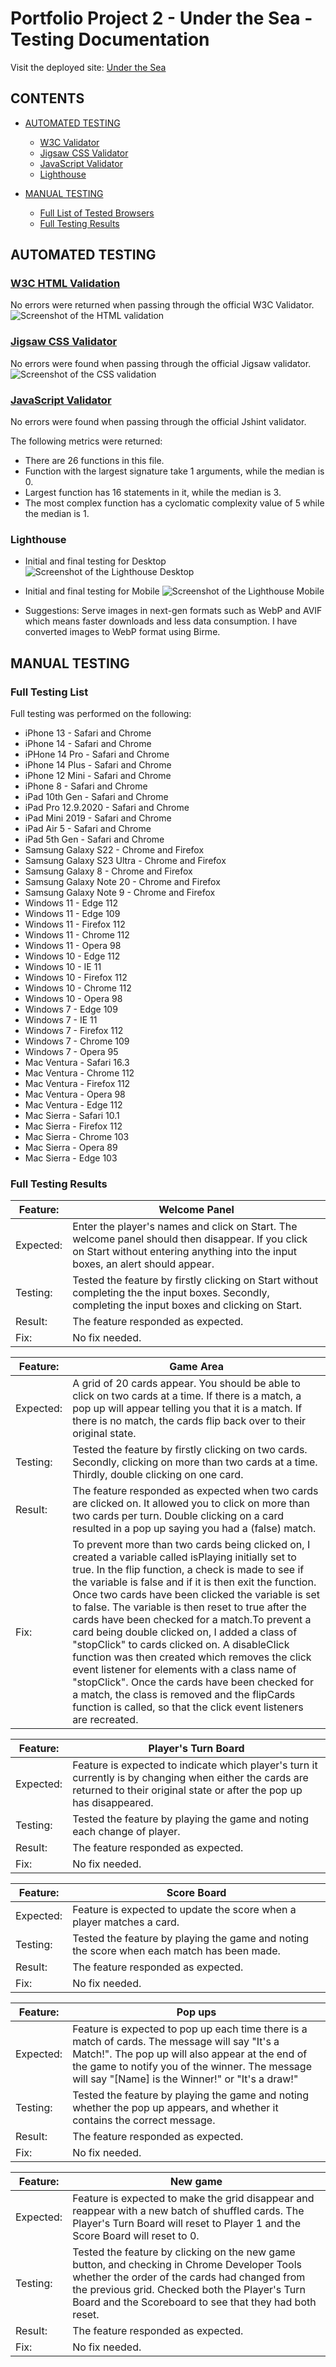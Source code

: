# Portfolio Project 2 - Under the Sea - Testing Documentation

Visit the deployed site: [Under the Sea](https://michellebritton.github.io/under-the-sea/)

## CONTENTS

- [AUTOMATED TESTING](#automated-testing)
    - [W3C Validator](#w3c-validator)
    - [Jigsaw CSS Validator](#jigsaw-css-validator)
    - [JavaScript Validator](#javascript-validator)
    - [Lighthouse](#lighthouse)

- [MANUAL TESTING](#manual-testing)
    - [Full List of Tested Browsers](#full-testing-list)
    - [Full Testing Results](#full-testing-results)

## AUTOMATED TESTING

### [W3C HTML Validation](https://validator.w3.org/nu/?doc=https%3A%2F%2Fmichellebritton.github.io%2Funder-the-sea%2F)
No errors were returned when passing through the official W3C Validator.
![Screenshot of the HTML validation](documentation/screenshots/screenshot-html-valid.png)

### [Jigsaw CSS Validator](https://jigsaw.w3.org/css-validator/validator?uri=https%3A%2F%2Fmichellebritton.github.io%2Funder-the-sea%2Fassets%2Fcss%2Fstyle.css&profile=css3svg&usermedium=all&warning=1&vextwarning=&lang=en)
No errors were found when passing through the official Jigsaw validator.
![Screenshot of the CSS validation](documentation/screenshots/screenshot-css-valid.png)

### [JavaScript Validator](https://jshint.com/)
No errors were found when passing through the official Jshint validator.

The following metrics were returned: 
- There are 26 functions in this file.
- Function with the largest signature take 1 arguments, while the median is 0.
- Largest function has 16 statements in it, while the median is 3.
- The most complex function has a cyclomatic complexity value of 5 while the median is 1.

### Lighthouse

- Initial and final testing for Desktop
![Screenshot of the Lighthouse Desktop](documentation/screenshots/screenshot-lighthouse-d.png)

- Initial and final testing for Mobile
![Screenshot of the Lighthouse Mobile](documentation/screenshots/screenshot-lighthouse-m.png)

- Suggestions:
Serve images in next-gen formats such as WebP and AVIF which means faster downloads and less data consumption. I have converted images to WebP format using Birme.

## MANUAL TESTING

### Full Testing List

Full testing was performed on the following: 

- iPhone 13 - Safari and Chrome
- iPhone 14 - Safari and Chrome
- iPHone 14 Pro - Safari and Chrome
- iPhone 14 Plus - Safari and Chrome
- iPhone 12 Mini - Safari and Chrome
- iPhone 8 - Safari and Chrome
- iPad 10th Gen - Safari and Chrome
- iPad Pro 12.9.2020 - Safari and Chrome
- iPad Mini 2019 - Safari and Chrome
- iPad Air 5 - Safari and Chrome
- iPad 5th Gen - Safari and Chrome
- Samsung Galaxy S22 - Chrome and Firefox
- Samsung Galaxy S23 Ultra - Chrome and Firefox
- Samsung Galaxy 8 - Chrome and Firefox
- Samsung Galaxy Note 20 - Chrome and Firefox
- Samsung Galaxy Note 9 - Chrome and Firefox
- Windows 11 - Edge 112
- Windows 11 - Edge 109
- Windows 11 - Firefox 112
- Windows 11 - Chrome 112
- Windows 11 - Opera 98
- Windows 10 - Edge 112
- Windows 10 - IE 11
- Windows 10 - Firefox 112
- Windows 10 - Chrome 112
- Windows 10 - Opera 98
- Windows 7 - Edge 109
- Windows 7 - IE 11
- Windows 7 - Firefox 112
- Windows 7 - Chrome 109
- Windows 7 - Opera 95
- Mac Ventura - Safari 16.3
- Mac Ventura - Chrome 112
- Mac Ventura - Firefox 112
- Mac Ventura - Opera 98
- Mac Ventura - Edge 112
- Mac Sierra - Safari 10.1
- Mac Sierra - Firefox 112
- Mac Sierra - Chrome 103
- Mac Sierra - Opera 89
- Mac Sierra - Edge 103

### Full Testing Results

| Feature:  | Welcome Panel           |
|-----------|-------------------------|
| Expected: | Enter the player's names and click on Start. The welcome panel should then disappear. If you click on Start without entering anything into the input boxes, an alert should appear.|
| Testing:  | Tested the feature by firstly clicking on Start without completing the the input boxes. Secondly, completing the input boxes and clicking on Start.|
| Result:   | The feature responded as expected.|
| Fix:      | No fix needed.|

| Feature:  | Game Area               |
|-----------|-------------------------|
| Expected: | A grid of 20 cards appear. You should be able to click on two cards at a time. If there is a match, a pop up will appear telling you that it is a match.  If there is no match, the cards flip back over to their original state.|
| Testing:  | Tested the feature by firstly clicking on two cards. Secondly, clicking on more than two cards at a time. Thirdly, double clicking on one card.|
| Result:   | The feature responded as expected when two cards are clicked on. It allowed you to click on more than two cards per turn. Double clicking on a card resulted in a pop up saying you had a (false) match.|
| Fix:      | To prevent more than two cards being clicked on, I created a variable called isPlaying initially set to true. In the flip function, a check is made to see if the variable is false and if it is then exit the function. Once two cards have been clicked the variable is set to false. The variable is then reset to true after the cards have been checked for a match.To prevent a card being double clicked on, I added a class of "stopClick" to cards clicked on. A disableClick function was then created which removes the click event listener for elements with a class name of "stopClick". Once the cards have been checked for a match, the class is removed and the flipCards function is called, so that the click event listeners are recreated.|

| Feature:  | Player's Turn Board     |
|-----------|-------------------------|
| Expected: | Feature is expected to indicate which player's turn it currently is by changing when either the cards are returned to their original state or after the pop up has disappeared. |
| Testing:  | Tested the feature by playing the game and noting each change of player.|
| Result:   | The feature responded as expected.|
| Fix:      | No fix needed.|

| Feature:  | Score Board             |
|-----------|-------------------------|
| Expected: | Feature is expected to update the score when a player matches a card.|
| Testing:  | Tested the feature by playing the game and noting the score when each match has been made.|
| Result:   | The feature responded as expected.|
| Fix:      | No fix needed.|

| Feature:  | Pop ups                 |
|-----------|-------------------------|
| Expected: | Feature is expected to pop up each time there is a match of cards. The message will say "It's a Match!". The pop up will also appear at the end of the game to notify you of the winner.  The message will say "[Name] is the Winner!" or "It's a draw!"|
| Testing:  | Tested the feature by playing the game and noting whether the pop up appears, and whether it contains the correct message.|
| Result:   | The feature responded as expected.|
| Fix:      | No fix needed.|

| Feature:  | New game                |
|-----------|-------------------------|
| Expected: | Feature is expected to make the grid disappear and reappear with a new batch of shuffled cards. The Player's Turn Board will reset to Player 1 and the Score Board will reset to 0.|
| Testing:  | Tested the feature by clicking on the new game button, and checking in Chrome Developer Tools whether the order of the cards had changed from the previous grid. Checked both the Player's Turn Board and the Scoreboard to see that they had both reset.|
| Result:   | The feature responded as expected.|
| Fix:      | No fix needed.|